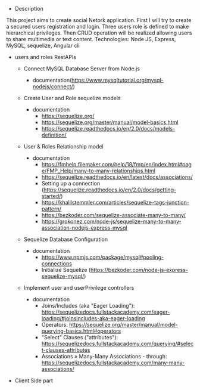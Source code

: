 * Description

This project aims to create social Netork application. First I will try to create a secured users registration and login. Three users role is defined to make hierarchical privileges. Then CRUD operation will be realized allowing users to share multimedia or text content. Technologies: Node JS, Express, MySQL, sequelize, Angular cli

* users and roles RestAPIs

    * Connect MySQL Database Server from Node.js
        * documentation(https://www.mysqltutorial.org/mysql-nodejs/connect/)
    
    * Create User and Role sequelize models
        * documentation
            * https://sequelize.org/
            * https://sequelize.org/master/manual/model-basics.html
            * https://sequelize.readthedocs.io/en/2.0/docs/models-definition/

    * User & Roles Relationship model
        * documentation
            * https://fmhelp.filemaker.com/help/18/fmp/en/index.html#page/FMP_Help/many-to-many-relationships.html
            * https://sequelize.readthedocs.io/en/latest/docs/associations/
            * Setting up a connection (https://sequelize.readthedocs.io/en/2.0/docs/getting-started/)
            * https://khalilstemmler.com/articles/sequelize-tags-junction-pattern/
            * https://bezkoder.com/sequelize-associate-many-to-many/
            * https://grokonez.com/node-js/sequelize-many-to-many-association-nodejs-express-mysql

    * Sequelize Database Configuration
        * documentation
            * https://www.npmjs.com/package/mysql#pooling-connections
            * Initialize Sequelize (https://bezkoder.com/node-js-express-sequelize-mysql/)

    * Implement user and userPrivilege controllers
        * documentation
            * Joins/Includes (aka "Eager Loading"): https://sequelizedocs.fullstackacademy.com/eager-loading/#joinsincludes-aka-eager-loading
            * Operators: https://sequelize.org/master/manual/model-querying-basics.html#operators
            * "Select" Clauses ("attributes"): https://sequelizedocs.fullstackacademy.com/querying/#select-clauses-attributes
            * Associations » Many-Many Associations - through: https://sequelizedocs.fullstackacademy.com/many-many-associations/

* Client Side part 